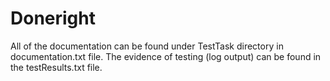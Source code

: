 # Doneright
All of the documentation can be found under TestTask directory in documentation.txt file. The evidence of testing (log output) can be found in the testResults.txt file.

